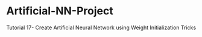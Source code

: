 # Artificial-NN-Project

Tutorial 17- Create Artificial Neural Network using Weight Initialization Tricks
